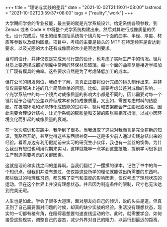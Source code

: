+++
title = "理论与实践的差异"
date = "2021-10-02T21:19:01+08:00"
lastmod = "2021-10-02T23:59:37+08:00"
tags = ["reality","work"]
+++

大学期间学会的专业技能，最主要的就是光学系统设计。给定系统各项参数，到 Zemax 或者 Code V 中将整个光学系统构建出来，然后对其进行成像质量的优化。设计完成后，输出的结果包括系统每个镜片每一个面的曲率、半径、厚度、材质等参数以及结构图纸。项目中，考核的主要是镜头的 MTF 在特定频率是否达到要求，以及光圈的大小还有成像面的大小是否达到要求。

当时的设计，并非仅仅是完成天马行空的设计，也考虑了实际生产中的情况。镜片材质上要选择成都光明库中常用的环保材质玻璃。每一个面的曲率尽量接近学校加工厂现有模具的曲率。这些要求自然是为了考虑降低加工的成本。

但在公司的研发岗位，我终于了解，真真正正要将设计完成的镜头制作出来，并非仅仅需要解决上述的几个简简单单的问题。比如，需要考虑公差对成像的影响。一个光学系统中的每一个镜片对成像质量的影响大小都是不同的，因此需要对每一个镜片赋予合理的公差以降低成本和保持成像质量。又比如，需要考虑材料的热膨胀。在极端环境和光能转化成热能的过程中，镜片和支架都会产生膨胀或收缩。因此需要合理设计结构，让光学系统的膨胀量和支架的膨胀率相互抵消，以减小因环境变化而引起的成像质量的衰减。

在一次次培训和实践中，我学到了很多。当我汲取了这些对我而言是完全崭新的知识，我豁然开朗，甚至觉得这些东西很神奇——这是多少前人通过实践总结出来的经验。看着身边有利用假期前来实习的研究生小伙伴，我也有一丝丝的懊悔，为什么我没有想过也利用假期来实习，这样就能早一点学到这些技能，提前学习很多到生产制造需要考虑的关键因素。

这就是理论和实践之间的差异啊。当我们翻烂了一摞摞的课本，记住了书中的每一个知识点。但我们并没有想过，仅仅靠这些所学的理论就能做出所需要的东西吗。那些做过的物理练习题，都忽略了空气和温度的影响因素，仅仅考虑了理想状态的运动。但在这个世界上并没有理想状态。并且因为制造条件的限制，尺寸也无法达到完美无瑕。

人生也是如此。学会了很多大道理，面对朋友向自己的倾诉，说的头头是道。但真正到了自己需要面对问题的时候，却真的缺少实战的经验。生活没有理想状态，现实的一切都有棱有角，在阻碍着想要匀速直线运动的你。此时，就需要学会，如何接受这些现实，调整自己的姿态，减少外界对自己的阻力，以运行到最远的距离。